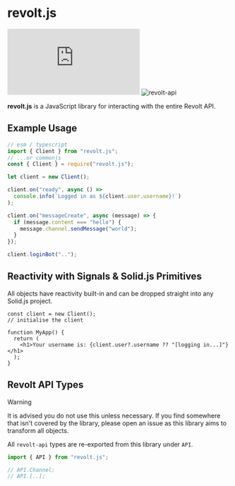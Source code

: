 # revolt.js

![revolt.js](https://img.shields.io/npm/v/revolt.js) ![revolt-api](https://img.shields.io/npm/v/revolt-api?label=Revolt%20API)

**revolt.js** is a JavaScript library for interacting with the entire Revolt API.

## Example Usage

```javascript
// esm / typescript
import { Client } from "revolt.js";
// ...or commonjs
const { Client } = require("revolt.js");

let client = new Client();

client.on("ready", async () =>
  console.info(`Logged in as ${client.user.username}!`)
);

client.on("messageCreate", async (message) => {
  if (message.content === "hello") {
    message.channel.sendMessage("world");
  }
});

client.loginBot("..");
```

## Reactivity with Signals & Solid.js Primitives

All objects have reactivity built-in and can be dropped straight into any Solid.js project.

```tsx
const client = new Client();
// initialise the client

function MyApp() {
  return (
    <h1>Your username is: {client.user?.username ?? "[logging in...]"}</h1>
  );
}
```

## Revolt API Types

> [!WARNING]
> It is advised you do not use this unless necessary. If you find somewhere that isn't covered by the library, please open an issue as this library aims to transform all objects.

All `revolt-api` types are re-exported from this library under `API`.

```typescript
import { API } from "revolt.js";

// API.Channel;
// API.[..];
```
